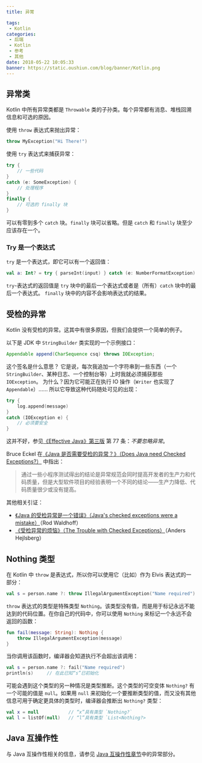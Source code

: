```yaml
---
title: 异常

tags:
 - Kotlin
categories:
 - 后端
 - Kotlin
 - 参考
 - 其他
date: 2018-05-22 10:05:33
banner: https://static.oushiun.com/blog/banner/Kotlin.png
---
```


## 异常类

Kotlin 中所有异常类都是 `Throwable` 类的子孙类。每个异常都有消息、堆栈回溯信息和可选的原因。

<!-- more -->

使用 `throw` 表达式来抛出异常：

``` kotlin
throw MyException("Hi There!")
```

使用 `try` 表达式来捕获异常：

``` kotlin
try {
    // 一些代码
}
catch (e: SomeException) {
    // 处理程序
}
finally {
    // 可选的 finally 块
}
```

可以有零到多个 `catch` 块。`finally` 块可以省略。但是 `catch` 和 `finally` 块至少应该存在一个。

### Try 是一个表达式

`try` 是一个表达式，即它可以有一个返回值：

``` kotlin
val a: Int? = try { parseInt(input) } catch (e: NumberFormatException) { null }
```

`try`-表达式的返回值是 `try` 块中的最后一个表达式或者是（所有）`catch` 块中的最后一个表达式。
`finally` 块中的内容不会影响表达式的结果。

## 受检的异常

Kotlin 没有受检的异常。这其中有很多原因，但我们会提供一个简单的例子。

以下是 JDK 中 `StringBuilder` 类实现的一个示例接口：

```java
Appendable append(CharSequence csq) throws IOException;
```

这个签名是什么意思？ 它是说，每次我追加一个字符串到一些东西（一个 `StringBuilder`、某种日志、一个控制台等）上时我就必须捕获那些 `IOException`。 为什么？因为它可能正在执行 IO 操作（`Writer` 也实现了 `Appendable`）…… 所以它导致这种代码随处可见的出现：

``` kotlin
try {
    log.append(message)
}
catch (IOException e) {
    // 必须要安全
}
```

这并不好，参见[《Effective Java》第三版](http://www.oracle.com/technetwork/java/effectivejava-136174.html) 第 77 条：_不要忽略异常_。

Bruce Eckel 在[《Java 是否需要受检的异常？》（Does Java need Checked Exceptions?）](http://www.mindview.net/Etc/Discussions/CheckedExceptions) 中指出：

> 通过一些小程序测试得出的结论是异常规范会同时提高开发者的生产力和代码质量，但是大型软件项目的经验表明一个不同的结论——生产力降低、代码质量很少或没有提高。

其他相关引证：

*   [《Java 的受检异常是一个错误》（Java's checked exceptions were a mistake）](http://radio-weblogs.com/0122027/stories/2003/04/01/JavasCheckedExceptionsWereAMistake.html)（Rod Waldhoff）
*   [《受检异常的烦恼》（The Trouble with Checked Exceptions）](http://www.artima.com/intv/handcuffs.html)（Anders Hejlsberg）

## Nothing 类型

在 Kotlin 中 `throw` 是表达式，所以你可以使用它（比如）作为 Elvis 表达式的一部分：

``` kotlin
val s = person.name ?: throw IllegalArgumentException("Name required")
```

`throw` 表达式的类型是特殊类型 `Nothing`。该类型没有值，而是用于标记永远不能达到的代码位置。在你自己的代码中，你可以使用 `Nothing` 来标记一个永远不会返回的函数：

``` kotlin
fun fail(message: String): Nothing {
    throw IllegalArgumentException(message)
}
```

当你调用该函数时，编译器会知道执行不会超出该调用：

``` kotlin
val s = person.name ?: fail("Name required")
println(s)     // 在此已知“s”已初始化
```

可能会遇到这个类型的另一种情况是类型推断。这个类型的可空变体
`Nothing?` 有一个可能的值是 `null`。如果用 `null` 来初始化一个要推断类型的值，而又没有其他信息可用于确定更具体的类型时，编译器会推断出 `Nothing?` 类型：

``` kotlin
val x = null           // “x”具有类型 `Nothing?`
val l = listOf(null)   // “l”具有类型 `List<Nothing?>
```

## Java 互操作性

与 Java 互操作性相关的信息，请参见 [Java 互操作性章节](java-interop.html)中的异常部分。
